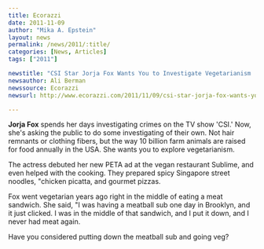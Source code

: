 ```yaml
---
title: Ecorazzi
date: 2011-11-09
author: "Mika A. Epstein"
layout: news
permalink: /news/2011/:title/
categories: [News, Articles]
tags: ["2011"]

newstitle: "CSI Star Jorja Fox Wants You to Investigate Vegetarianism  "
newsauthor: Ali Berman  
newssource: Ecorazzi  
newsurl: http://www.ecorazzi.com/2011/11/09/csi-star-jorja-fox-wants-you-to-investigate-vegetarianism/  

---
```


**Jorja Fox** spends her days investigating crimes on the TV show 'CSI.' Now, she's asking the public to do some investigating of their own. Not hair remnants or clothing fibers, but the way 10 billion farm animals are raised for food annually in the USA. She wants you to explore vegetarianism.

The actress debuted her new PETA ad at the vegan restaurant Sublime, and even helped with the cooking. They prepared spicy Singapore street noodles, "chicken picatta, and gourmet pizzas.

Fox went vegetarian years ago right in the middle of eating a meat sandwich. She said, "I was having a meatball sub one day in Brooklyn, and it just clicked. I was in the middle of that sandwich, and I put it down, and I never had meat again.

Have you considered putting down the meatball sub and going veg?  
